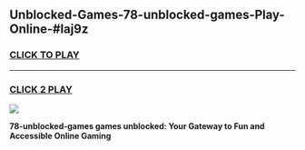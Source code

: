 
## Unblocked-Games-78-unblocked-games-Play-Online-#laj9z
<h3>
<a href="https://premium.freeplayer.one?title=78-unblocked-games&ref=27F">CLICK TO PLAY</a></h3>
<hr>

<h3>
<a href="https://premium.freeplayer.one?title=78-unblocked-games&ref=27F">CLICK 2 PLAY</a>
  
</h3>

<a href="https://premium.freeplayer.one?title=78-unblocked-games&ref=27F"><img src="https://clearcache.store/games.png"></a>


**78-unblocked-games games unblocked: Your Gateway to Fun and Accessible Online Gaming**
